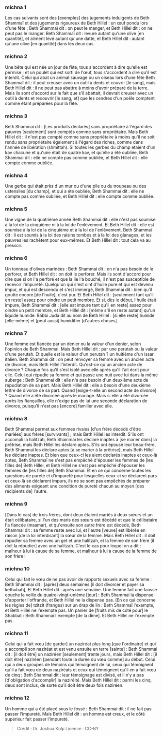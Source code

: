 
### michna 1
Les cas suivants sont des [exemples] des jugements indulgents de Beth Shammaï et des jugements rigoureux de Beth Hillel : un œuf pondu lors d'une fête ; Beth Shammaï dit : on peut le manger, et Beth Hillel dit : on ne peut pas le manger. Beth Shammaï dit : levure autant qu'une olive [en quantité], et aliment levé autant qu'une datte, et Beth Hillel dit : autant qu'une olive [en quantité] dans les deux cas.

### michna 2
Une bête qui est née un jour de fête, tous s'accordent à dire qu'elle est permise ; et un poulet qui est sorti de l'œuf, tous s'accordent à dire qu'il est interdit. Celui qui abat un animal sauvage ou un oiseau lors d'une fête Beth Shammaï dit : il peut creuser avec un outil à dents et couvrir [le sang], mais Beth Hillel dit : il ne peut pas abattre à moins d'avoir préparé de la terre. Mais ils sont d'accord sur le fait que s'il abattait, il devrait creuser avec un outil à dents et recouvrir [le sang, et] que les cendres d'un poêle comptent comme étant préparées pour la fête.

### michna 3
Beth Shammai dit : [Les produits déclarés] sans propriétaire à l'égard des pauvres [seulement] sont comptés comme sans propriétaire. Mais Beth Hillel dit : il n'est pas compté comme sans propriétaire à moins qu'il ne soit rendu sans propriétaire également à l'égard des riches, comme dans l'année de libération (shmittah). Si toutes les gerbes du champ étaient d'un kav chacune et qu'une était de quatre kav, et qu'elle a été oubliée, Beth Shammai dit : elle ne compte pas comme oubliée, et Beth Hillel dit : elle compte comme oubliée.

### michna 4
Une gerbe qui était près d'un mur ou d'une pile ou du troupeau ou des ustensiles [du champ], et qui a été oubliée, Beth Shammaï dit : elle ne compte pas comme oubliée, et Beth Hillel dit : elle compte comme oubliée.

### michna 5
Une vigne de la quatrième année Beth Shammaï dit : elle n'est pas soumise à la loi de la cinquième ni à la loi de l'enlèvement. Et Beth Hillel dit : elle est soumise à la loi de la cinquième et à la loi de l'enlèvement. Beth Shammai dit : il est soumis à la loi des raisins tombés et à la loi des glanages, et les pauvres les rachètent pour eux-mêmes. Et Beth Hillel dit : tout cela va au pressoir.

### michna 6
Un tonneau d'olives marinées :  Beth Shammai dit : on n'a pas besoin de le perforer, et Beth Hillel dit : on doit le perforer. Mais ils sont d'accord pour dire que si on l'a perforé et que la lie l'a bouché, il n'est pas susceptible de recevoir l'impureté. Quelqu'un qui s'est oint d'huile pure et qui est devenu impur, et qui est descendu et s'est immergé, Beth Shammaï dit : bien qu'il goutte encore [de l'huile], c'est pur. Et Beth Hillel dit : [seulement tant qu'il en reste] assez pour oindre un petit membre. Et si, dès le début, l'huile était impure, Beth Shammaï dit : [elle est impure tant qu'il en reste] assez pour oindre un petit membre, et Beth Hillel dit : [même s'il en reste autant] qu'un liquide humide. Rabbi Juda dit au nom de Beth Hillel : [si elle reste] humide [elle-même] et [peut aussi] humidifier [d'autres choses].

### michna 7
Une femme est fiancée par un denier ou la valeur d'un denier, selon l'opinion de Beth Shammai. Mais Beth Hillel dit : par une perutah ou la valeur d'une perutah. Et quelle est la valeur d'un perutah ? un huitième d'un issar italien. Beth Shammai dit : on peut renvoyer sa femme avec un ancien acte de divorce, mais Beth Hillel l'interdit. Qu'est-ce qu'un ancien acte de divorce ? Chaque fois qu'il s'est isolé avec elle après qu'il l'ait écrit pour elle. Celui qui répudie sa femme et qui passe une nuit avec lui dans la même auberge : Beth Shammaï dit : elle n'a pas besoin d'un deuxième acte de répudiation de sa part. Mais Beth Hillel dit : elle a besoin d'une deuxième lettre de divorce de sa part. Quand [exige-t-elle un second acte de divorce] ? Quand elle a été divorcée après le mariage. Mais si elle a été divorcée après les fiançailles, elle n'exige pas de lui une seconde déclaration de divorce, puisqu'il n'est pas [encore] familier avec elle.

### michna 8
Beth Shammai permet aux femmes rivales [d'un frère décédé d'être mariées] aux frères [survivants] ; mais Beth Hillel les interdit. S'ils ont accompli la halitzah, Beth Shammaï les déclare inaptes à [se marier dans] la prêtrise, mais Beth Hillel les déclare aptes. S'ils ont épousé leur beau-frère, Beth Shammaï les déclare aptes [à se marier à la prêtrise], mais Beth Hillel les déclare inaptes. Et bien que ceux-ci les aient déclarés inaptes et ceux-là aptes, Beth Shammaï ne s'est pas empêché d'épouser les femmes de [les filles de] Beth Hillel, et Beth Hillel ne s'est pas empêché d'épouser les femmes de [les filles de] Beth Shammaï. Et en ce qui concerne toutes les questions de pureté et d'impureté pour lesquelles ceux-ci se déclarent purs et ceux-là se déclarent impurs, ils ne se sont pas empêchés de préparer des aliments exigeant une condition de pureté chacun au moyen [des récipients de] l'autre.

### michna 9
[Dans le cas] de trois frères, dont deux étaient mariés à deux sœurs et un était célibataire, si l'un des maris des sœurs est décédé et que le célibataire l'a fiancée (maamar), et qu'ensuite son autre frère est décédé, Beth Shammai dit : sa femme reste avec lui, et l'autre [veuve] est libérée en raison [de la loi interdisant] la sœur de la femme. Mais Beth Hillel dit : il doit répudier sa femme avec un get et une halitzah, et la femme de son frère [il doit la répudier] avec une halitzah. C'est le cas pour lequel on a dit : malheur à lui à cause de sa femme, et malheur à lui à cause de la femme de son frère !

### michna 10
Celui qui fait le vœu de ne pas avoir de rapports sexuels avec sa femme :  Beth Shammai dit : [après] deux semaines [il doit divorcer et payer sa kethubah], Et Beth Hillel dit : après une semaine. Une femme fait une fausse couche la veille du quatre-vingt-unième [jour] :  Beth Shammai la dispense d'apporter l'offrande, et Beth Hillel ne la dispense pas. [En ce qui concerne les règles de] tzitzit (franges) sur un drap de lin : Beth Shammaï l'exempte, et Beth Hillel ne l'exempte pas. Un panier de [fruits mis de côté pour] le Shabbat :  Beth Shammaï l'exempte [de la dîme]. Et Beth Hillel ne l'exempte pas.

### michna 11
Celui qui a fait vœu [de garder] un naziréat plus long [que l'ordinaire] et qui a accompli son naziréat et est venu ensuite en terre [sainte] : Beth Shammai dit : [il doit être] un naziréen [seulement] trente jours, mais Beth Hillel dit : [il doit être] naziréen [pendant toute la durée du vœu comme] au début. Celui qui a deux groupes de témoins qui témoignent de lui, ceux qui témoignent qu'il a fait vœu de deux naziréats et ceux qui témoignent qu'il en a fait vœu de cinq : Beth Shammai dit : leur témoignage est divisé, et il n'y a pas [d'obligation d'accomplir] la naziréité. Mais Beth Hillel dit : parmi les cinq, deux sont inclus, de sorte qu'il doit être deux fois naziréen.

### michna 12
Un homme qui a été placé sous le fossé : Beth Shammai dit : il ne fait pas passer l'impureté. Mais Beth Hillel dit : un homme est creux, et le côté supérieur fait passer l'impureté.

>Crédit : Dr. Joshua Kulp
>Licence : CC-BY